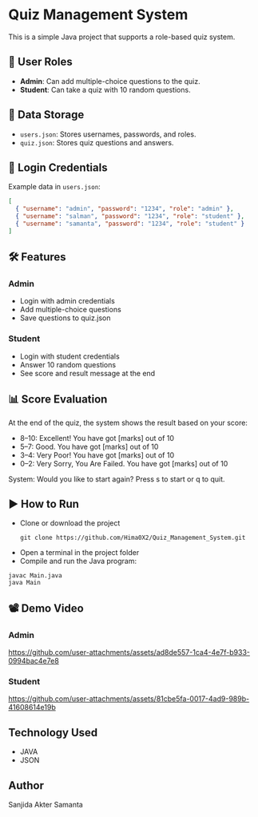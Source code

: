#  Quiz Management System

This is a simple Java project that supports a role-based quiz system.

## 👥 User Roles

- **Admin**: Can add multiple-choice questions to the quiz.
- **Student**: Can take a quiz with 10 random questions.

## 📁 Data Storage

- `users.json`: Stores usernames, passwords, and roles.
- `quiz.json`: Stores quiz questions and answers.

## 🔐 Login Credentials

Example data in `users.json`:

```json
[
  { "username": "admin", "password": "1234", "role": "admin" },
  { "username": "salman", "password": "1234", "role": "student" },
  { "username": "samanta", "password": "1234", "role": "student" }
]
```
## 🛠️ Features
### Admin
- Login with admin credentials
- Add multiple-choice questions
- Save questions to quiz.json

### Student
- Login with student credentials
- Answer 10 random questions
- See score and result message at the end

## 📊 Score Evaluation
At the end of the quiz, the system shows the result based on your score:

- 8–10: Excellent! You have got [marks] out of 10
- 5–7: Good. You have got [marks] out of 10
- 3–4: Very Poor! You have got [marks] out of 10
- 0–2: Very Sorry, You Are Failed. You have got [marks] out of 10

System: Would you like to start again? Press s to start or q to quit.

## ▶️ How to Run
- Clone or download the project
  ```
  git clone https://github.com/Hima0X2/Quiz_Management_System.git
  ```
- Open a terminal in the project folder
- Compile and run the Java program:
```
javac Main.java
java Main
```
## 📽 Demo Video
### Admin

https://github.com/user-attachments/assets/ad8de557-1ca4-4e7f-b933-0994bac4e7e8

### Student

https://github.com/user-attachments/assets/81cbe5fa-0017-4ad9-989b-41608614e19b


## Technology Used 
- JAVA
- JSON

## Author
Sanjida Akter Samanta
